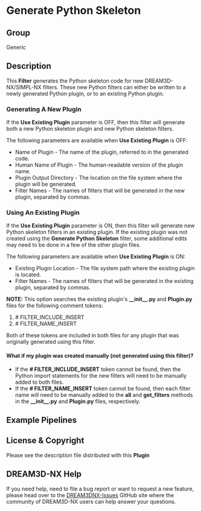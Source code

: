 # Generate Python Skeleton

## Group

Generic

## Description

This **Filter** generates the Python skeleton code for new DREAM3D-NX/SIMPL-NX filters.  These new Python filters can either be written to a newly generated Python plugin, or to an existing Python plugin.

### Generating A New Plugin ###

If the **Use Existing Plugin** parameter is OFF, then this filter will generate both a new Python skeleton plugin and new Python skeleton filters.

The following parameters are available when **Use Existing Plugin** is OFF:

+ Name of Plugin - The name of the plugin, referred to in the generated code.
+ Human Name of Plugin - The human-readable version of the plugin name.
+ Plugin Output Directory - The location on the file system where the plugin will be generated.
+ Filter Names - The names of filters that will be generated in the new plugin, separated by commas.

### Using An Existing Plugin ###

If the **Use Existing Plugin** parameter is ON, then this filter will generate new Python skeleton filters in an existing plugin.  If the existing plugin was not created using the **Generate Python Skeleton** filter, some additional edits may need to be done in a few of the other plugin files.

The following parameters are available when **Use Existing Plugin** is ON:

+ Existing Plugin Location - The file system path where the existing plugin is located.
+ Filter Names - The names of filters that will be generated in the existing plugin, separated by commas.

**NOTE:** This option searches the existing plugin's **\_\_init\_\_.py** and **Plugin.py** files for the following comment tokens:

1. \# FILTER_INCLUDE_INSERT
2. \# FILTER_NAME_INSERT

Both of these tokens are included in both files for any plugin that was originally generated using this filter.

#### What if my plugin was created manually (not generated using this filter)? ####
+ If the **\# FILTER_INCLUDE_INSERT** token cannot be found, then the Python import statements for the new filters will need to be manually added to both files.
+ If the **\# FILTER_NAME_INSERT** token cannot be found, then each filter name will need to be manually added to the **__all__** and **get_filters** methods in the **\_\_init\_\_.py** and **Plugin.py** files, respectively.

## Example Pipelines

## License & Copyright

Please see the description file distributed with this **Plugin**

## DREAM3D-NX Help

If you need help, need to file a bug report or want to request a new feature, please head over to the [DREAM3DNX-Issues](https://github.com/BlueQuartzSoftware/DREAM3DNX-Issues) GItHub site where the community of DREAM3D-NX users can help answer your questions.
